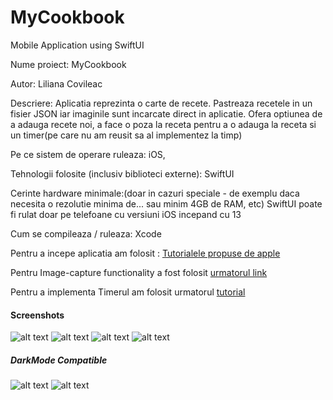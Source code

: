 # MyCookbook
Mobile Application using SwiftUI


Nume proiect: MyCookbook

Autor: Liliana Covileac

Descriere: Aplicatia reprezinta o carte de recete. Pastreaza recetele in un fisier JSON iar imaginile sunt incarcate direct in aplicatie. Ofera optiunea de a adauga recete noi, a face o poza la receta pentru a o adauga la receta si un timer(pe care nu am reusit sa al implementez la timp) 

Pe ce sistem de operare ruleaza: iOS, 

Tehnologii folosite (inclusiv biblioteci externe): SwiftUI

Cerinte hardware minimale:(doar in cazuri speciale - de exemplu daca necesita o rezolutie minima de... sau minim 4GB de RAM, etc) SwiftUI poate fi rulat doar pe telefoane cu versiuni iOS incepand cu 13

Cum se compileaza / ruleaza: Xcode


Pentru a incepe aplicatia am folosit : [Tutorialele propuse de apple](https://developer.apple.com/tutorials/swiftui/composing-complex-interfaces)

Pentru Image-capture functionality  a fost folosit [urmatorul link](https://www.iosapptemplates.com/blog/swiftui/photo-camera-swiftui )

Pentru a implementa Timerul am folosit urmatorul [tutorial](https://medium.com/better-programming/make-a-simple-countdown-with-timer-and-swiftui-3ce355b54986)

#### Screenshots

![alt text](https://github.com/lilicovileac/MyCookbook/blob/master/IMG_6539.PNG) ![alt text](https://github.com/lilicovileac/MyCookbook/blob/master/IMG_6540.PNG) ![alt text](https://github.com/lilicovileac/MyCookbook/blob/master/IMG_6538.PNG)
![alt text](https://github.com/lilicovileac/MyCookbook/blob/master/IMG_6557.PNG)

##### DarkMode Compatible

![alt text](https://github.com/lilicovileac/MyCookbook/blob/master/IMG_6555.PNG) ![alt text](https://github.com/lilicovileac/MyCookbook/blob/master/IMG_6556.PNG) 

